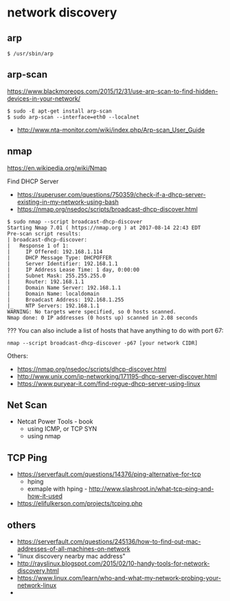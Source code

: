 # network discovery
## arp
```
$ /usr/sbin/arp
```

## arp-scan
https://www.blackmoreops.com/2015/12/31/use-arp-scan-to-find-hidden-devices-in-your-network/
```
$ sudo -E apt-get install arp-scan
$ sudo arp-scan --interface=eth0 --localnet
```
* http://www.nta-monitor.com/wiki/index.php/Arp-scan_User_Guide

## nmap
https://en.wikipedia.org/wiki/Nmap

Find DHCP Server
* https://superuser.com/questions/750359/check-if-a-dhcp-server-existing-in-my-network-using-bash
* https://nmap.org/nsedoc/scripts/broadcast-dhcp-discover.html
```
$ sudo nmap --script broadcast-dhcp-discover
Starting Nmap 7.01 ( https://nmap.org ) at 2017-08-14 22:43 EDT
Pre-scan script results:
| broadcast-dhcp-discover:
|   Response 1 of 1:
|     IP Offered: 192.168.1.114
|     DHCP Message Type: DHCPOFFER
|     Server Identifier: 192.168.1.1
|     IP Address Lease Time: 1 day, 0:00:00
|     Subnet Mask: 255.255.255.0
|     Router: 192.168.1.1
|     Domain Name Server: 192.168.1.1
|     Domain Name: localdomain
|     Broadcast Address: 192.168.1.255
|_    NTP Servers: 192.168.1.1
WARNING: No targets were specified, so 0 hosts scanned.
Nmap done: 0 IP addresses (0 hosts up) scanned in 2.08 seconds
```

??? You can also include a list of hosts that have anything to do with port 67:
```
nmap --script broadcast-dhcp-discover -p67 [your network CIDR]
```
Others:
* https://nmap.org/nsedoc/scripts/dhcp-discover.html
* http://www.unix.com/ip-networking/171195-dhcp-server-discover.html
* https://www.puryear-it.com/find-rogue-dhcp-server-using-linux

## Net Scan
* Netcat Power Tools - book
  * using ICMP, or TCP SYN
  * using nmap
  
## TCP Ping
* https://serverfault.com/questions/14376/ping-alternative-for-tcp
  * hping
  * exmaple with hping - http://www.slashroot.in/what-tcp-ping-and-how-it-used
* https://elifulkerson.com/projects/tcping.php



## others  
* https://serverfault.com/questions/245136/how-to-find-out-mac-addresses-of-all-machines-on-network
* "linux discovery nearby mac address"
* http://rayslinux.blogspot.com/2015/02/10-handy-tools-for-network-discovery.html
* https://www.linux.com/learn/who-and-what-my-network-probing-your-network-linux
* 

